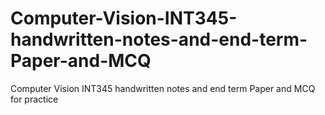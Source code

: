 # Computer-Vision-INT345-handwritten-notes-and-end-term-Paper-and-MCQ
Computer Vision INT345 handwritten notes and end term Paper and MCQ for practice
